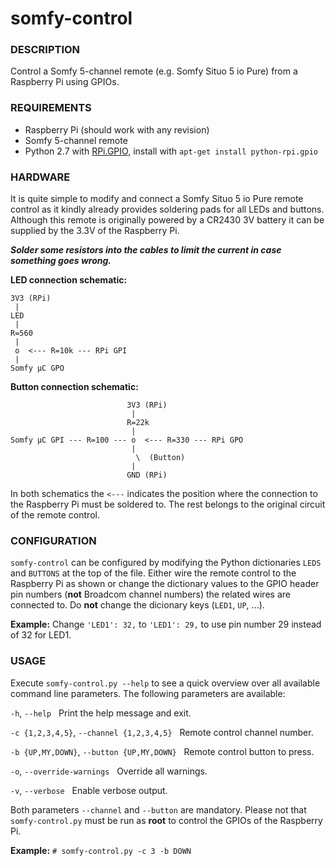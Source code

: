 # somfy-control

### DESCRIPTION

Control a Somfy 5-channel remote (e.g. Somfy Situo 5 io Pure) from a Raspberry Pi using GPIOs.

### REQUIREMENTS

* Raspberry Pi (should work with any revision)
* Somfy 5-channel remote
* Python 2.7 with [RPi.GPIO](https://pypi.python.org/pypi/RPi.GPIO), install with `apt-get install python-rpi.gpio`

### HARDWARE

It is quite simple to modify and connect a Somfy Situo 5 io Pure remote control as it kindly already provides soldering pads for all LEDs and buttons. Although this remote is originally powered by a CR2430 3V battery it can be supplied by the 3.3V of the Raspberry Pi.

**_Solder some resistors into the cables to limit the current in case something goes wrong._**

**LED connection schematic:**
```
3V3 (RPi)
 |
LED
 |
R=560
 |
 o  <--- R=10k --- RPi GPI
 |
Somfy µC GPO
```

**Button connection schematic:**
```
                          3V3 (RPi)
                           |
                          R=22k
                           |
Somfy µC GPI --- R=100 --- o  <--- R=330 --- RPi GPO
                           |
                            \  (Button)
                           |
                          GND (RPi)
```

In both schematics the `<---` indicates the position where the connection to the Raspberry Pi must be soldered to. The rest belongs to the original circuit of the remote control.

### CONFIGURATION

`somfy-control` can be configured by modifying the Python dictionaries `LEDS` and `BUTTONS` at the top of the file. Either wire the remote control to the Raspberry Pi as shown or change the dictionary values to the GPIO header pin numbers (**not** Broadcom channel numbers) the related wires are connected to. Do **not** change the dicionary keys (`LED1`, `UP`, ...).

**Example:** Change `'LED1': 32,` to `'LED1': 29,` to use pin number 29 instead of 32 for LED1.

### USAGE

Execute `somfy-control.py --help` to see a quick overview over all available command line parameters. The following parameters are available:

`-h`, `--help` &nbsp; Print the help message and exit.

`-c {1,2,3,4,5}`, `--channel {1,2,3,4,5}` &nbsp; Remote control channel number.

`-b {UP,MY,DOWN}`, `--button {UP,MY,DOWN}` &nbsp; Remote control button to press.

`-o`, `--override-warnings` &nbsp; Override all warnings.

`-v`, `--verbose` &nbsp; Enable verbose output.

Both parameters `--channel` and `--button` are mandatory. Please not that `somfy-control.py` must be run as **root** to control the GPIOs of the Raspberry Pi.

**Example:** `# somfy-control.py -c 3 -b DOWN`
